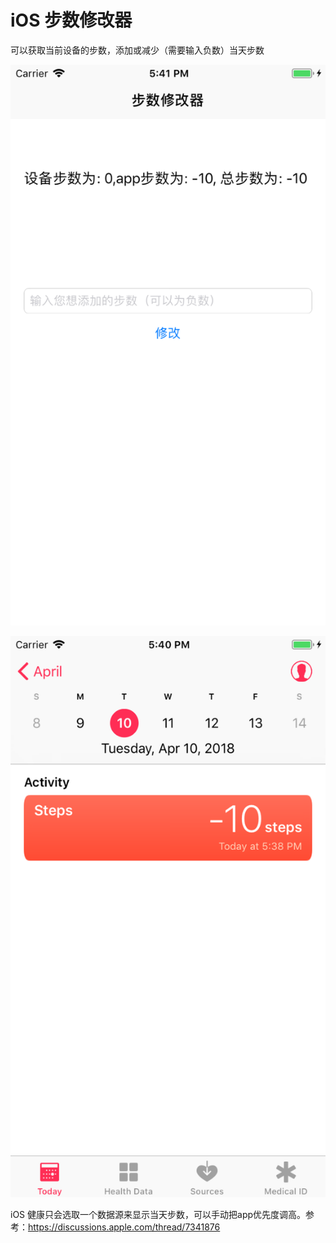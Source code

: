 # iOS 步数修改器

可以获取当前设备的步数，添加或减少（需要输入负数）当天步数

![](./images/17.41.50.png)

![](./images/17.40.50.png)

iOS 健康只会选取一个数据源来显示当天步数，可以手动把app优先度调高。参考：<https://discussions.apple.com/thread/7341876>


